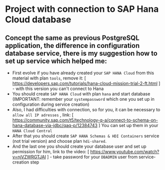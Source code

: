 # Project with connection to SAP Hana Cloud database

## Concept the same as previous PostgreSQL application, the difference in configuration database service, there is my suggestion how to set up service which helped me:
* First evolve if you have already created your `SAP HANA Cloud` from this material with plan `tools`, remove it:
[ https://developers.sap.com/tutorials/hana-cloud-mission-trial-2-ft.html ] - with this version you can't connect to Hana
* You should create `SAP HANA Cloud` with plan `hana` and start database 
(IMPORTANT: remember your `systempassword` which one you set up in configuration during service creation)
* Also, I had difficulties with connection, so for you, it can be necessary to `allow all IP adresses` , 
link: [ https://community.sap.com/t5/technology-q-a/connect-to-schema-on-hana-database-via-jdbc/qaq-p/12384743 ]
You can set up them in your `HANA Cloud Central`
* After that you should create `SAP HANA Schemas & HDI Containers` service (not trial version) and choose plan `hdi-shared`.
* And the last one you should create your database user and set up permission for him, link to the video:
[ https://www.youtube.com/watch?v=njVZWRGTJAI ] - take password for your `DBADMIN` user from service-creation step 
